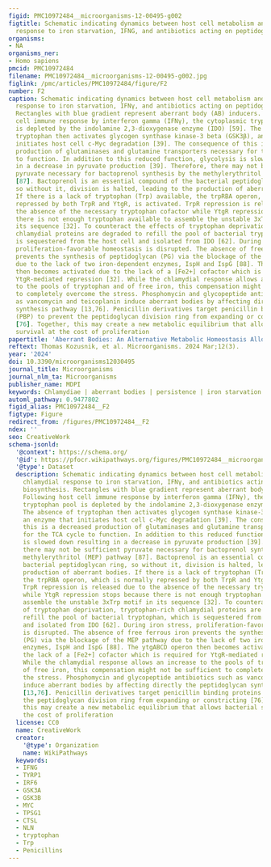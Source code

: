 ```yaml
---
figid: PMC10972484__microorganisms-12-00495-g002
figtitle: Schematic indicating dynamics between host cell metabolism and the chlamydial
  response to iron starvation, IFNG, and antibiotics acting on peptidoglycan biosynthesis
organisms:
- NA
organisms_ner:
- Homo sapiens
pmcid: PMC10972484
filename: PMC10972484__microorganisms-12-00495-g002.jpg
figlink: /pmc/articles/PMC10972484/figure/F2
number: F2
caption: Schematic indicating dynamics between host cell metabolism and the chlamydial
  response to iron starvation, IFNγ, and antibiotics acting on peptidoglycan biosynthesis.
  Rectangles with blue gradient represent aberrant body (AB) inducers. Following host
  cell immune response by interferon gamma (IFNγ), the cytoplasmic tryptophan pool
  is depleted by the indolamine 2,3-dioxygenase enzyme (IDO) [59]. The absence of
  tryptophan then activates glycogen synthase kinase-3 beta (GSK3β), an enzyme that
  initiates host cell c-Myc degradation [39]. The consequence of this is a decreased
  production of glutaminases and glutamine transporters necessary for the TCA cycle
  to function. In addition to this reduced function, glycolysis is slowed down resulting
  in a decrease in pyruvate production [39]. Therefore, there may not be sufficient
  pyruvate necessary for bactoprenol synthesis by the methylerythritol (MEP) pathway
  [87]. Bactoprenol is an essential compound of the bacterial peptidoglycan ring,
  so without it, division is halted, leading to the production of aberrant bodies.
  If there is a lack of tryptophan (Trp) available, the trpRBA operon, which is normally
  repressed by both TrpR and YtgR, is activated. TrpR repression is released due to
  the absence of the necessary tryptophan cofactor while YtgR repression stops because
  there is not enough tryptophan available to assemble the unstable 3xTrp motif in
  its sequence [32]. To counteract the effects of tryptophan deprivation, tryptophan-rich
  chlamydial proteins are degraded to refill the pool of bacterial tryptophan, which
  is sequestered from the host cell and isolated from IDO [62]. During iron stress,
  proliferation-favorable homeostasis is disrupted. The absence of free ferrous iron
  prevents the synthesis of peptidoglycan (PG) via the blockage of the MEP pathway
  due to the lack of two iron-dependent enzymes, IspH and IspG [88]. The ytgABCD operon
  then becomes activated due to the lack of a [Fe2+] cofactor which is required for
  YtgR-mediated repression [32]. While the chlamydial response allows an increase
  to the pools of tryptophan and of free iron, this compensation might not be sufficient
  to completely overcome the stress. Phosphomycin and glycopeptide antibiotics such
  as vancomycin and teicoplanin induce aberrant bodies by affecting directly the peptidoglycan
  synthesis pathway [13,76]. Penicillin derivatives target penicillin binding proteins
  (PBP) to prevent the peptidoglycan division ring from expanding or constricting
  [76]. Together, this may create a new metabolic equilibrium that allows bacterial
  survival at the cost of proliferation
papertitle: 'Aberrant Bodies: An Alternative Metabolic Homeostasis Allowing Survivability?'
reftext: Thomas Kozusnik, et al. Microorganisms. 2024 Mar;12(3).
year: '2024'
doi: 10.3390/microorganisms12030495
journal_title: Microorganisms
journal_nlm_ta: Microorganisms
publisher_name: MDPI
keywords: Chlamydiae | aberrant bodies | persistence | iron starvation | interferon-gamma
automl_pathway: 0.9477802
figid_alias: PMC10972484__F2
figtype: Figure
redirect_from: /figures/PMC10972484__F2
ndex: ''
seo: CreativeWork
schema-jsonld:
  '@context': https://schema.org/
  '@id': https://pfocr.wikipathways.org/figures/PMC10972484__microorganisms-12-00495-g002.html
  '@type': Dataset
  description: Schematic indicating dynamics between host cell metabolism and the
    chlamydial response to iron starvation, IFNγ, and antibiotics acting on peptidoglycan
    biosynthesis. Rectangles with blue gradient represent aberrant body (AB) inducers.
    Following host cell immune response by interferon gamma (IFNγ), the cytoplasmic
    tryptophan pool is depleted by the indolamine 2,3-dioxygenase enzyme (IDO) [59].
    The absence of tryptophan then activates glycogen synthase kinase-3 beta (GSK3β),
    an enzyme that initiates host cell c-Myc degradation [39]. The consequence of
    this is a decreased production of glutaminases and glutamine transporters necessary
    for the TCA cycle to function. In addition to this reduced function, glycolysis
    is slowed down resulting in a decrease in pyruvate production [39]. Therefore,
    there may not be sufficient pyruvate necessary for bactoprenol synthesis by the
    methylerythritol (MEP) pathway [87]. Bactoprenol is an essential compound of the
    bacterial peptidoglycan ring, so without it, division is halted, leading to the
    production of aberrant bodies. If there is a lack of tryptophan (Trp) available,
    the trpRBA operon, which is normally repressed by both TrpR and YtgR, is activated.
    TrpR repression is released due to the absence of the necessary tryptophan cofactor
    while YtgR repression stops because there is not enough tryptophan available to
    assemble the unstable 3xTrp motif in its sequence [32]. To counteract the effects
    of tryptophan deprivation, tryptophan-rich chlamydial proteins are degraded to
    refill the pool of bacterial tryptophan, which is sequestered from the host cell
    and isolated from IDO [62]. During iron stress, proliferation-favorable homeostasis
    is disrupted. The absence of free ferrous iron prevents the synthesis of peptidoglycan
    (PG) via the blockage of the MEP pathway due to the lack of two iron-dependent
    enzymes, IspH and IspG [88]. The ytgABCD operon then becomes activated due to
    the lack of a [Fe2+] cofactor which is required for YtgR-mediated repression [32].
    While the chlamydial response allows an increase to the pools of tryptophan and
    of free iron, this compensation might not be sufficient to completely overcome
    the stress. Phosphomycin and glycopeptide antibiotics such as vancomycin and teicoplanin
    induce aberrant bodies by affecting directly the peptidoglycan synthesis pathway
    [13,76]. Penicillin derivatives target penicillin binding proteins (PBP) to prevent
    the peptidoglycan division ring from expanding or constricting [76]. Together,
    this may create a new metabolic equilibrium that allows bacterial survival at
    the cost of proliferation
  license: CC0
  name: CreativeWork
  creator:
    '@type': Organization
    name: WikiPathways
  keywords:
  - IFNG
  - TYRP1
  - IRF6
  - GSK3A
  - GSK3B
  - MYC
  - TPSG1
  - CTSL
  - NLN
  - tryptophan
  - Trp
  - Penicillins
---
```

